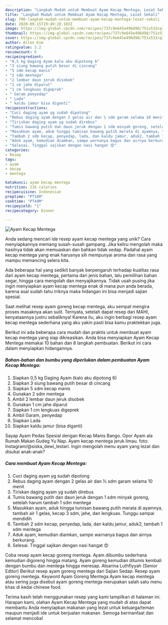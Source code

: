 ```yaml
---
description: "Langkah Mudah untuk Membuat Ayam Kecap Mentega, Lezat Sekali"
title: "Langkah Mudah untuk Membuat Ayam Kecap Mentega, Lezat Sekali"
slug: 700-langkah-mudah-untuk-membuat-ayam-kecap-mentega-lezat-sekali
date: 2020-09-15T19:49:28.103Z
image: https://img-global.cpcdn.com/recipes/737c9e645e496d90/751x532cq70/ayam-kecap-mentega-foto-resep-utama.jpg
thumbnail: https://img-global.cpcdn.com/recipes/737c9e645e496d90/751x532cq70/ayam-kecap-mentega-foto-resep-utama.jpg
cover: https://img-global.cpcdn.com/recipes/737c9e645e496d90/751x532cq70/ayam-kecap-mentega-foto-resep-utama.jpg
author: Allen Kim
ratingvalue: 3.2
reviewcount: 6
recipeingredient:
- "0,5 kg Daging Ayam kalo aku dipotong 6"
- "3 siung bawang putih besar di cincang"
- "5 sdm kecap manis"
- "2 sdm mentega"
- "2 lembar daun jeruk disobek"
- "1 cm jahe diparut"
- "1 cm lengkuas digeprek"
- " Garam penyedap"
- " Lada"
- " kaldu jamur bisa diganti"
recipeinstructions:
- "Cuci daging ayam yg sudah dipotong"
- "Rebus daging ayam dengan 2 gelas air dan ½ sdm garam selama 10 menit"
- "Tiriskan daging ayam yg sudah direbus"
- "Tumis bawang putih dan daun jeruk dengan 1 sdm minyak goreng, setelah harum tambah 1 sdm mentega"
- "Masukkan ayam, aduk hingga tumisan bawang putih merata di ayamnya, tambah air 1 gelas, kecap 3 sdm, jahe, dan lengkuas. Tunggu sampai mendidih"
- "Tambah 2 sdm kecap, penyedap, lada, dan kaldu jamur, aduk2, tambah 1 sdm mentega"
- "Aduk ayam, kemudian diamkan, sampe warnanya bagus dan airnya berkurang."
- "Selesai. Tinggal sajikan dengan nasi hangat 😍"
categories:
- Resep
tags:
- ayam
- kecap
- mentega

katakunci: ayam kecap mentega 
nutrition: 216 calories
recipecuisine: Indonesian
preptime: "PT16M"
cooktime: "PT49M"
recipeyield: "1"
recipecategory: Dinner

---
```



![Ayam Kecap Mentega](https://img-global.cpcdn.com/recipes/737c9e645e496d90/751x532cq70/ayam-kecap-mentega-foto-resep-utama.jpg)

Anda sedang mencari ide resep ayam kecap mentega yang unik? Cara menyiapkannya memang susah-susah gampang. Jika keliru mengolah maka hasilnya tidak akan memuaskan dan bahkan tidak sedap. Padahal ayam kecap mentega yang enak harusnya sih mempunyai aroma dan rasa yang mampu memancing selera kita.

Ada beberapa hal yang sedikit banyak berpengaruh terhadap kualitas rasa dari ayam kecap mentega, pertama dari jenis bahan, lalu pemilihan bahan segar, hingga cara mengolah dan menyajikannya. Tidak usah pusing jika ingin menyiapkan ayam kecap mentega enak di mana pun anda berada, karena asal sudah tahu triknya maka hidangan ini bisa menjadi sajian spesial.

Saat melihat resep ayam goreng kecap mentega, aku sempat mengira proses masaknya akan sulit. Ternyata, setelah dapat resep dari MAHI, kenyataannya justru sebaliknya! Karena itu, aku ingin berbagi resep ayam kecap mentega sederhana yang aku yakin pasti bisa kamu praktekkan juga.


Berikut ini ada beberapa cara mudah dan praktis untuk membuat ayam kecap mentega yang siap dikreasikan. Anda bisa menyiapkan Ayam Kecap Mentega memakai 10 bahan dan 8 langkah pembuatan. Berikut ini cara dalam menyiapkan hidangannya.

<!--inarticleads1-->

##### Bahan-bahan dan bumbu yang diperlukan dalam pembuatan Ayam Kecap Mentega:

1. Siapkan 0,5 kg Daging Ayam (kalo aku dipotong 6)
1. Siapkan 3 siung bawang putih besar di cincang
1. Siapkan 5 sdm kecap manis
1. Gunakan 2 sdm mentega
1. Ambil 2 lembar daun jeruk disobek
1. Gunakan 1 cm jahe diparut
1. Siapkan 1 cm lengkuas digeprek
1. Ambil  Garam, penyedap
1. Siapkan  Lada
1. Siapkan  kaldu jamur (bisa diganti)


Sayap Ayam Pedas Spesial dengan Kecap Manis Bango. Opor Ayam ala Rumah Makan Gudeg Yu Nap. Ayam kecap mentega jeruk limau. foto: Instagram/@siska_dewi_lestari. Ingin mengolah menu ayam yang lezat dan disukai anak-anak? 

<!--inarticleads2-->

##### Cara membuat Ayam Kecap Mentega:

1. Cuci daging ayam yg sudah dipotong
1. Rebus daging ayam dengan 2 gelas air dan ½ sdm garam selama 10 menit
1. Tiriskan daging ayam yg sudah direbus
1. Tumis bawang putih dan daun jeruk dengan 1 sdm minyak goreng, setelah harum tambah 1 sdm mentega
1. Masukkan ayam, aduk hingga tumisan bawang putih merata di ayamnya, tambah air 1 gelas, kecap 3 sdm, jahe, dan lengkuas. Tunggu sampai mendidih
1. Tambah 2 sdm kecap, penyedap, lada, dan kaldu jamur, aduk2, tambah 1 sdm mentega
1. Aduk ayam, kemudian diamkan, sampe warnanya bagus dan airnya berkurang.
1. Selesai. Tinggal sajikan dengan nasi hangat 😍


Coba resep ayam kecap goreng mentega. Ayam dibumbu sederhana kemudian digoreng hingga matang. Ayam goreng kemudian ditumis kembali dengan bumbu dan mentega hingga meresap. Atsarina Luthfiyyah (Senior Editor) Berikut resep ayam goreng mentega dari Sajian Sedap: Resep ayam goreng mentega. Keyword Ayam Goreng Mentega Ayam kecap mentega atau sering juga disebut ayam goreng mentega merupakan salah satu menu khas di kedai chinese food. 

Terima kasih telah menggunakan resep yang kami tampilkan di halaman ini. Harapan kami, olahan Ayam Kecap Mentega yang mudah di atas dapat membantu Anda menyiapkan makanan yang lezat untuk keluarga/teman maupun menjadi ide untuk berjualan makanan. Semoga bermanfaat dan selamat mencoba!
